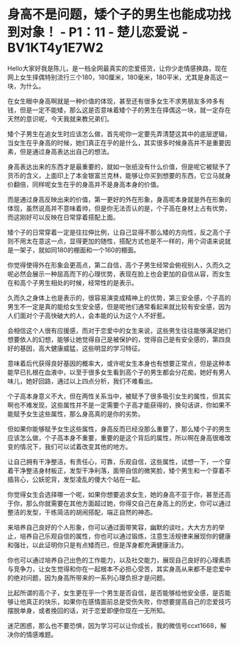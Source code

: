 # 身高不是问题，矮个子的男生也能成功找到对象！ - P1：11 - 楚儿恋爱说 - BV1KT4y1E7W2

Hello大家好我是陈儿，是一档全网最真实的恋爱搭货，让你少走情感换路，现在网上女生择偶特别流行三个180，180厘米，180毫米，180平米，尤其是身高这一块，为什么。

在女生眼中身高啊就是一种价值的体现，甚至还有很多女生不求男朋友多帅多有钱，但是一定不能矮，那么这是否意味着矮个子的男生在择偶这一块，就一定存在天然的意识呢，今天我就来教兄弟们。

矮个子男生在追女生时应该怎么做，首先呢你一定要先弄清楚这其中的底层逻辑，当女生在乎身高的时候，她们真正在乎的是什么，其实很多时候身高并不是重要因素，但是通过身高表达出自己的想法。

身高表达出来的东西才是最重要的，就如一张纸没有什么价值，但是呢它被赋予了货币的含义，上面印上了本金银富兰克林，能够让你买到想要的东西，它立马就身价翻倍，同样呢女生在乎的身高并不是身高本身的价值。

而是通过身高反映出来的价值，第一更好的外在形象，身高呢本身就是外在形象的体现，虽然说高并不意味着帅，但是你无法否认的是，个子高在身材上占有优势，而这刚好可以反映在日常穿着搭配上面。

矮个子的日常穿着一定是往拉伸比例，让自己显得不那么矮的方向性，反之高个子则不用太在意这一点，显得更加的随性，搭配方式也是不一样的，用个词语来说就是一架子，就如同180的棚面和一个160的棚面。

你觉得使得外在形象会更高点，第二自信，高个子男生经常会俯视别人，久而久之呢必然会展示一种屈高而下的心理优势，表现在脸上也会更加的自信从容，而女生在和高个子男生相处的时候，经常性的是表示。

久而久之身体上也是表示的，很容易演变成精神上的优势，第三安全感，个子高的男生不一定是真的能给女生安全感，但是呢他们通常看起来就比较有安全感，因为人们面对个子高快破大的人，会本能的认为这个人不好惹。

会相信这个人很有应援感，而对于恋爱中的女生来说，这些男生往往能够满足她们想要依人的幻想，能够让她觉得自己是被保护的，觉得自己是有安全感的，第四良好的基因，高大健康威猛，这些明显的学习特征。

意味着后代获得良好基因的概率大，或许呢女生本身也有想要正常点，但是这种本能早已扎根在血液中，以至于很多女生看到高个子的男生都会分花痴，她好有男人味儿，她好回路，通过以上四点分析，我们不难看出。

个子高本身意义不大，但在两性关系当中，被赋予了很多吸引女生的属性，但其实啊也不难发现，这些属性并不是一定需要个子高才能获得的，换句话讲，你如果不能赋予女生这些属性，那么身高真的是你的劣势。

但如果你能够赋予女生这些属性，身高反而已经没那么重要了，那么矮个子的男生应该怎么做，个子高本身不重要，重要的是这个背后的属性，所以啊在身高很难改变的情况下，我们可以试着改变其他的地方。

让自己拥有干净整洁，有责任心，可靠，乐观自信，这些属性，试想一下，一个穿着干净整洁身材板正，发型干净利落，面带自信的微笑脸，矮个男生和一个穿着不插背心，公妖驼背，发型凌乱的傻大个站在一起。

你觉得女生会选择哪一个呢，如果你想要追求女生，她的身高不亚于你，甚至还高于你，那么你就需要在其他方面超过她，你得交自己在身高上的历史，你可以通过整洁的发型，干练简洁的胡闹搭配，端正自然的神态。

来培养自己良好的个人形象，你可以通过面带笑容，幽默的谈吐，大大方方的举止，培养自己乐观自信的属性，你也可以通过锻炼，注意生活规律来展现你的健康和强壮，以此证明你只是有点矮而已，但是浑身都充满健康活力。

你也可以通过培养自己出色的工作能力，以及社交能力，展现自己良好的心理素质与竞争力，让女生觉得和你在一起根本不必担心受苦，其实身高从来都不是恋爱中的绝对问题，因为身高所带来的一系列心理负担才是问题。

比起所谓的高个子，女生更在乎一个男生是否自信，是否能够给他安全感，是否能够让他真正的快乐，如果你在感情面前总是受伤失败，你想要提高自己的恋爱技巧摆脱单身，或者挽回的话，对于恋爱即便你现在一无所知。

迷茫困惑，那么也不要恐惧，因为学习可以让你成长，我的微信号ccxt1668，解决你的情感难题。